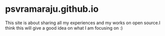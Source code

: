 # psvramaraju.github.io
This site is about sharing all my experiences and my works on open source.I think this will give a good idea on what I am focusing on :)

